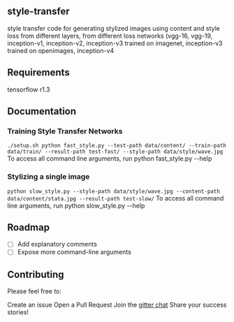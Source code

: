 ## style-transfer
style transfer code for generating stylized images using content and style loss from different layers, from different loss networks (vgg-16, vgg-19, inception-v1, inception-v2, inception-v3 trained on imagenet, inception-v3 trained on openimages, inception-v4

## Requirements
tensorflow r1.3

## Documentation
### Training Style Transfer Networks
`./setup.sh
python fast_style.py --test-path data/content/ --train-path data/train/ --result-path test-fast/ --style-path data/style/wave.jpg`
To access all command line arguments, run python fast_style.py --help

### Stylizing a single image
`python slow_style.py --style-path data/style/wave.jpg --content-path data/content/stata.jpg --result-path test-slow/`
To access all command line arguments, run python slow_style.py --help

## Roadmap
- [ ] Add explanatory comments
- [ ] Expose more command-line arguments

## Contributing
Please feel free to:

Create an issue
Open a Pull Request
Join the [gitter chat](https://gitter.im/style-transfer/Lobby)
Share your success stories!
